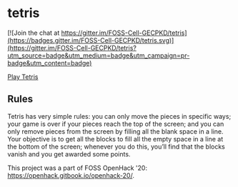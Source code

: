 # tetris

[![Join the chat at https://gitter.im/FOSS-Cell-GECPKD/tetris](https://badges.gitter.im/FOSS-Cell-GECPKD/tetris.svg)](https://gitter.im/FOSS-Cell-GECPKD/tetris?utm_source=badge&utm_medium=badge&utm_campaign=pr-badge&utm_content=badge)

[Play Tetris](https://foss-cell-gecpkd.github.io/tetris/)

## Rules

Tetris has very simple rules: you can only move the pieces in specific ways; your game is over if your pieces reach the top of the screen; 
and you can only remove pieces from the screen by filling all the blank space in a line.
Your objective is to get all the blocks to fill all the empty space in a line at the bottom of the screen; 
whenever you do this, you’ll find that the blocks vanish and you get awarded some points.

This project was a part of FOSS OpenHack '20: https://openhack.gitbook.io/openhack-20/.
